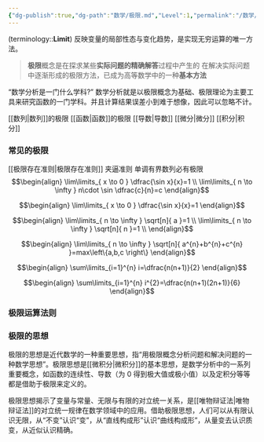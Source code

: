 ```yaml
---
{"dg-publish":true,"dg-path":"数学/极限.md","Level":1,"permalink":"/数学/极限/","dgPassFrontmatter":true,"noteIcon":"","created":"2024-05-21T15:20:28.374+08:00","updated":"2024-09-17T12:44:32.266+08:00"}
---
```


(terminology::**Limit**)
反映变量的局部性态与变化趋势，是实现无穷运算的唯一方法。
>**极限**概念是在探求某些**实际问题的精确解答**过程中产生的
>在解决实际问题中逐渐形成的极限方法，已成为高等数学中的一种**基本方法**

“数学分析是一门什么学科?”
数学分析就是以极限概念为基础、极限理论为主要工具来研究函数的一门学科。并且计算结果误差小到难于想像，因此可以忽略不计。

[[数列\|数列]]的极限
[[函数\|函数]]的极限
[[导数\|导数]]
[[微分\|微分]]
[[积分\|积分]]
### 常见的极限
[[极限存在准则\|极限存在准则]]
夹逼准则
单调有界数列必有极限
$$\begin{align}
\lim\limits_{ x \to 0 } \dfrac{\sin x}{x}=1 \\
\lim\limits_{ n \to \infty } n\cdot \sin \dfrac{c}{n}=c
\end{align}$$

$$\begin{align}
\lim\limits_{ x \to 0 } \dfrac{\sin x}{x}=1
\end{align}$$

$$\begin{align}
\lim\limits_{ n \to \infty } \sqrt[n]{ a }=1 \\
\lim\limits_{ n \to \infty } \sqrt[n]{ n }=1  \\
\end{align}$$

$$\begin{align}
\lim\limits_{ n \to \infty } \sqrt[n]{ a^{n}+b^{n}+c^{n} }=max\left\{a,b,c \right\}
\end{align}$$

$$\begin{align}
\sum\limits_{i=1}^{n} i=\dfrac{n(n+1)}{2}
\end{align}$$

$$\begin{align}
\sum\limits_{i=1}^{n} i^{2}=\dfrac{n(n+1)(2n+1)}{6}
\end{align}$$


### 极限运算法则


### 极限的思想
极限的思想是近代数学的一种重要思想，指“用极限概念分析问题和解决问题的一种数学思想”。极限思想是[[微积分\|微积分]]的基本思想，是数学分析中的一系列重要概念，如函数的连续性、导数（为 0 得到极大值或极小值）以及定积分等等都是借助于极限来定义的。

极限思想揭示了变量与常量、无限与有限的对立统一关系，是[[唯物辩证法\|唯物辩证法]]的对立统一规律在数学领域中的应用。借助极限思想，人们可以从有限认识无限，从“不变”认识“变”，从“直线构成形”认识“曲线构成形”，从量变去认识质变，从近似认识精确。






